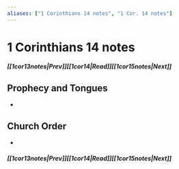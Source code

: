 ```yaml
---
aliases: ["1 Corinthians 14 notes", "1 Cor. 14 notes"]
---
```

# 1 Corinthians 14 notes
##### <span class=arrow-left></span>[[1cor13notes|Prev]]<span class=navigation-separator></span>[[1cor14|Read]]<span class=navigation-separator></span>[[1cor15notes|Next]]<span class=arrow-right></span>
## Prophecy and Tongues
- 
## Church Order
- 
##### <span class=arrow-left></span>[[1cor13notes|Prev]]<span class=navigation-separator></span>[[1cor14|Read]]<span class=navigation-separator></span>[[1cor15notes|Next]]<span class=arrow-right></span>